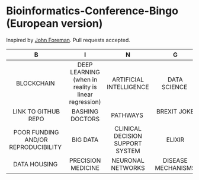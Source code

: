 # Bioinformatics-Conference-Bingo (European version)

Inspired by [John Foreman](https://twitter.com/John4man). Pull requests accepted.

| B                | I                       | N                                                       | G                                                                             | O                    |
| :-----------:    | :-------------:         | :-------------:                                         | :-------------:                                                               | :-------------:      |
| BLOCKCHAIN  | DEEP LEARNING (when in reality is linear regression)| ARTIFICIAL INTELLIGENCE  | DATA SCIENCE | FAIR DATA |
| LINK TO GITHUB REPO | BASHING DOCTORS  | PATHWAYS | BREXIT JOKE  | COMORBIDITIES |
| POOR FUNDING AND/OR REPRODUCIBILITY   | BIG DATA | CLINICAL DECISION SUPPORT SYSTEM | ELIXIR | BioRxiv |
| DATA HOUSING | PRECISION MEDICINE | NEURONAL NETWORKS | DISEASE MECHANISMS | [GDPRs](https://www.dpnetwork.org.uk/gdpr/) |
